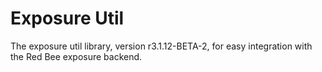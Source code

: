 # Exposure Util

The exposure util library, version r3.1.12-BETA-2, for easy integration with the Red Bee exposure backend.